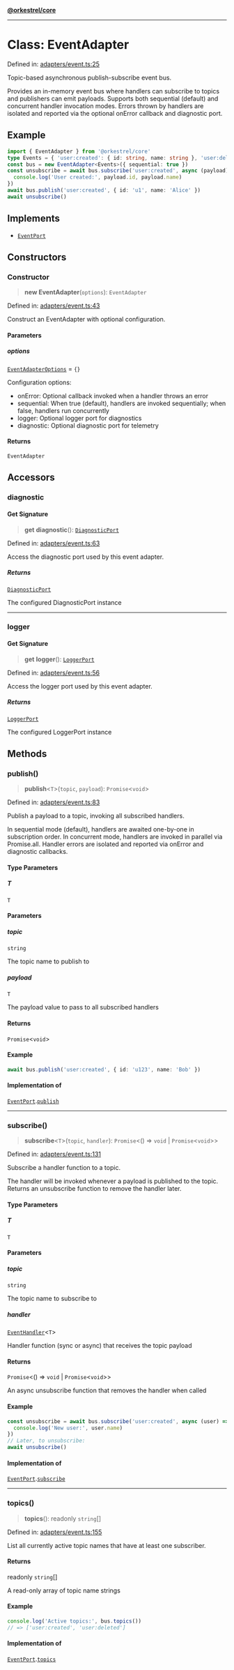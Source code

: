 [**@orkestrel/core**](../index.md)

***

# Class: EventAdapter

Defined in: [adapters/event.ts:25](https://github.com/orkestrel/core/blob/4aab0d299da5f30a0c75f3eda95d1b02f821688d/src/adapters/event.ts#L25)

Topic-based asynchronous publish-subscribe event bus.

Provides an in-memory event bus where handlers can subscribe to topics and publishers can emit payloads.
Supports both sequential (default) and concurrent handler invocation modes. Errors thrown by handlers
are isolated and reported via the optional onError callback and diagnostic port.

## Example

```ts
import { EventAdapter } from '@orkestrel/core'
type Events = { 'user:created': { id: string, name: string }, 'user:deleted': { id: string } }
const bus = new EventAdapter<Events>({ sequential: true })
const unsubscribe = await bus.subscribe('user:created', async (payload) => {
  console.log('User created:', payload.id, payload.name)
})
await bus.publish('user:created', { id: 'u1', name: 'Alice' })
await unsubscribe()
```

## Implements

- [`EventPort`](../interfaces/EventPort.md)

## Constructors

### Constructor

> **new EventAdapter**(`options`): `EventAdapter`

Defined in: [adapters/event.ts:43](https://github.com/orkestrel/core/blob/4aab0d299da5f30a0c75f3eda95d1b02f821688d/src/adapters/event.ts#L43)

Construct an EventAdapter with optional configuration.

#### Parameters

##### options

[`EventAdapterOptions`](../interfaces/EventAdapterOptions.md) = `{}`

Configuration options:
- onError: Optional callback invoked when a handler throws an error
- sequential: When true (default), handlers are invoked sequentially; when false, handlers run concurrently
- logger: Optional logger port for diagnostics
- diagnostic: Optional diagnostic port for telemetry

#### Returns

`EventAdapter`

## Accessors

### diagnostic

#### Get Signature

> **get** **diagnostic**(): [`DiagnosticPort`](../interfaces/DiagnosticPort.md)

Defined in: [adapters/event.ts:63](https://github.com/orkestrel/core/blob/4aab0d299da5f30a0c75f3eda95d1b02f821688d/src/adapters/event.ts#L63)

Access the diagnostic port used by this event adapter.

##### Returns

[`DiagnosticPort`](../interfaces/DiagnosticPort.md)

The configured DiagnosticPort instance

***

### logger

#### Get Signature

> **get** **logger**(): [`LoggerPort`](../interfaces/LoggerPort.md)

Defined in: [adapters/event.ts:56](https://github.com/orkestrel/core/blob/4aab0d299da5f30a0c75f3eda95d1b02f821688d/src/adapters/event.ts#L56)

Access the logger port used by this event adapter.

##### Returns

[`LoggerPort`](../interfaces/LoggerPort.md)

The configured LoggerPort instance

## Methods

### publish()

> **publish**\<`T`\>(`topic`, `payload`): `Promise`\<`void`\>

Defined in: [adapters/event.ts:83](https://github.com/orkestrel/core/blob/4aab0d299da5f30a0c75f3eda95d1b02f821688d/src/adapters/event.ts#L83)

Publish a payload to a topic, invoking all subscribed handlers.

In sequential mode (default), handlers are awaited one-by-one in subscription order.
In concurrent mode, handlers are invoked in parallel via Promise.all.
Handler errors are isolated and reported via onError and diagnostic callbacks.

#### Type Parameters

##### T

`T`

#### Parameters

##### topic

`string`

The topic name to publish to

##### payload

`T`

The payload value to pass to all subscribed handlers

#### Returns

`Promise`\<`void`\>

#### Example

```ts
await bus.publish('user:created', { id: 'u123', name: 'Bob' })
```

#### Implementation of

[`EventPort`](../interfaces/EventPort.md).[`publish`](../interfaces/EventPort.md#publish)

***

### subscribe()

> **subscribe**\<`T`\>(`topic`, `handler`): `Promise`\<() => `void` \| `Promise`\<`void`\>\>

Defined in: [adapters/event.ts:131](https://github.com/orkestrel/core/blob/4aab0d299da5f30a0c75f3eda95d1b02f821688d/src/adapters/event.ts#L131)

Subscribe a handler function to a topic.

The handler will be invoked whenever a payload is published to the topic.
Returns an unsubscribe function to remove the handler later.

#### Type Parameters

##### T

`T`

#### Parameters

##### topic

`string`

The topic name to subscribe to

##### handler

[`EventHandler`](../type-aliases/EventHandler.md)\<`T`\>

Handler function (sync or async) that receives the topic payload

#### Returns

`Promise`\<() => `void` \| `Promise`\<`void`\>\>

An async unsubscribe function that removes the handler when called

#### Example

```ts
const unsubscribe = await bus.subscribe('user:created', async (user) => {
  console.log('New user:', user.name)
})
// Later, to unsubscribe:
await unsubscribe()
```

#### Implementation of

[`EventPort`](../interfaces/EventPort.md).[`subscribe`](../interfaces/EventPort.md#subscribe)

***

### topics()

> **topics**(): readonly `string`[]

Defined in: [adapters/event.ts:155](https://github.com/orkestrel/core/blob/4aab0d299da5f30a0c75f3eda95d1b02f821688d/src/adapters/event.ts#L155)

List all currently active topic names that have at least one subscriber.

#### Returns

readonly `string`[]

A read-only array of topic name strings

#### Example

```ts
console.log('Active topics:', bus.topics())
// => ['user:created', 'user:deleted']
```

#### Implementation of

[`EventPort`](../interfaces/EventPort.md).[`topics`](../interfaces/EventPort.md#topics)
